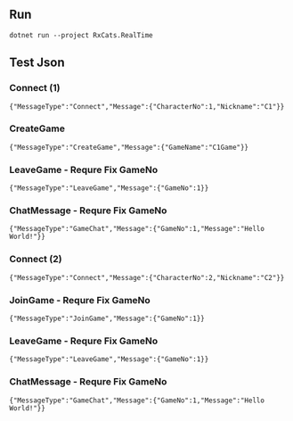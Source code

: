 ## Run
```
dotnet run --project RxCats.RealTime
```

## Test Json

### Connect (1)

```
{"MessageType":"Connect","Message":{"CharacterNo":1,"Nickname":"C1"}}
```

### CreateGame
```
{"MessageType":"CreateGame","Message":{"GameName":"C1Game"}}
```

### LeaveGame - Requre Fix GameNo
```
{"MessageType":"LeaveGame","Message":{"GameNo":1}}
```

### ChatMessage - Requre Fix GameNo
```
{"MessageType":"GameChat","Message":{"GameNo":1,"Message":"Hello World!"}}
```


### Connect (2)
```
{"MessageType":"Connect","Message":{"CharacterNo":2,"Nickname":"C2"}}
```

### JoinGame - Requre Fix GameNo
```
{"MessageType":"JoinGame","Message":{"GameNo":1}}
```

### LeaveGame - Requre Fix GameNo
```
{"MessageType":"LeaveGame","Message":{"GameNo":1}}
```

### ChatMessage - Requre Fix GameNo
```
{"MessageType":"GameChat","Message":{"GameNo":1,"Message":"Hello World!"}}
```